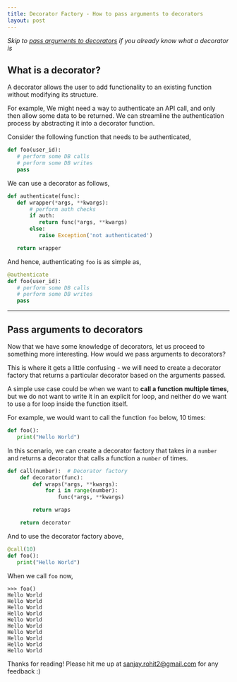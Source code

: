 ```yaml
---
title: Decorator Factory - How to pass arguments to decorators
layout: post
---
```

_Skip to [pass arguments to decorators](#pass-arguments-to-decorators) if you already know what a decorator is_

## What is a decorator?

A decorator allows the user to add functionality to an existing function without modifying its structure. 

For example, 
We might need a way to authenticate an API call, and only then allow some data to be returned. We can streamline the authentication process by abstracting it into a decorator function.

Consider the following function that needs to be authenticated,

```python
def foo(user_id):
   # perform some DB calls
   # perform some DB writes
   pass
```

We can use a decorator as follows,

```python
def authenticate(func):
   def wrapper(*args, **kwargs):
       # perform auth checks
       if auth:
          return func(*args, **kwargs)
       else:
          raise Exception('not authenticated')

   return wrapper
```

And hence, authenticating `foo` is as simple as,

```python
@authenticate
def foo(user_id):
   # perform some DB calls
   # perform some DB writes
   pass
```
<hr>

## Pass arguments to decorators

Now that we have some knowledge of decorators, let us proceed to something more interesting. How would we pass arguments to decorators?

This is where it gets a little confusing - we will need to create a decorator factory that returns a particular decorator based on the arguments passed.

A simple use case could be when we want to **call a function multiple times**, but we do not want to write it in an explicit for loop, and neither do we want to use a for loop inside the function itself.

For example, we would want to call the function `foo` below, 10 times:

```python
def foo():
   print("Hello World")
```

In this scenario, we can create a decorator factory that takes in a `number` and returns a decorator that calls a function a `number` of times.

```python
def call(number):  # Decorator factory
    def decorator(func):
        def wraps(*args, **kwargs):
            for i in range(number):
                func(*args, **kwargs)

        return wraps

    return decorator
```

And to use the decorator factory above,

```python
@call(10)
def foo():
   print("Hello World")
```

When we call `foo` now,

```
>>> foo()
Hello World
Hello World
Hello World
Hello World
Hello World
Hello World
Hello World
Hello World
Hello World
Hello World
```

Thanks for reading! Please hit me up at sanjay.rohit2@gmail.com for any feedback :)
